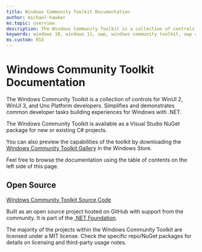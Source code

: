 ```yaml
---
title: Windows Community Toolkit Documentation
author: michael-hawker
ms.topic: overview
description: The Windows Community Toolkit is a collection of controls for WinUI 2, WinUI 3, and Uno Platform developers. Simplifies and demonstrates common developer tasks building experiences for Windows with .NET.
keywords: windows 10, windows 11, uwp, windows community toolkit, uwp community toolkit, uwp toolkit, windowsappsdk, wasdk, winui2, winui3, winui, uno platform
ms.custom: RS5
---
```


# Windows Community Toolkit Documentation

The Windows Community Toolkit is a collection of controls for WinUI 2, WinUI 3, and Uno Platform developers. Simplifies and demonstrates common developer tasks building experiences for Windows with .NET.

The Windows Community Toolkit is available as a Visual Studio NuGet package for new or existing C# projects.

You can also preview the capabilities of the toolkit by downloading the [Windows Community Toolkit Gallery](https://aka.ms/windowstoolkitapp) in the Windows Store.

Feel free to browse the documentation using the table of contents on the left side of this page.

## Open Source

[Windows Community Toolkit Source Code](https://aka.ms/toolkit/windows)

Built as an open source project hosted on GitHub with support from the community. It is part of the [.NET Foundation](https://dotnetfoundation.org).

The majority of the projects within the Windows Community Toolkit are licensed under a MIT license. Check the specific repo/NuGet packages for details on licensing and third-party usage notes.
